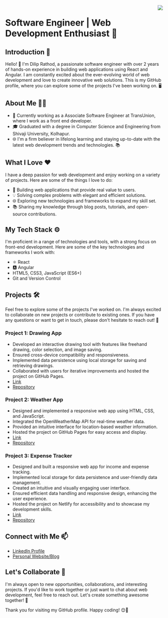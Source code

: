 <img align="right" src="https://visitor-badge.laobi.icu/badge?page_id=diliprathodrd.diliprathodrd"/>

# Software Engineer | Web Development Enthusiast 🚀

## Introduction 🌟

Hello! 👋 I'm Dilip Rathod, a passionate software engineer with over 2 years of hands-on experience in building web applications using React and Angular. I am constantly excited about the ever-evolving world of web development and love to create innovative web solutions. This is my GitHub profile, where you can explore some of the projects I've been working on. 🖥️

## About Me 🧑‍💻

- 💼 Currently working as a Associate Software Engineer at TransUnion, where I work as a front end developer.
- 🎓 Graduated with a degree in Computer Science and Engineering from Shivaji University, Kolhapur.
- 🌐 I'm a firm believer in lifelong learning and staying up-to-date with the latest web development trends and technologies. 📚

## What I Love ❤️

I have a deep passion for web development and enjoy working on a variety of projects. Here are some of the things I love to do:

- 🚀 Building web applications that provide real value to users.
- 💡 Solving complex problems with elegant and efficient solutions.
- 🌐 Exploring new technologies and frameworks to expand my skill set.
- 📚 Sharing my knowledge through blog posts, tutorials, and open-source contributions.

## My Tech Stack ⚙️

I'm proficient in a range of technologies and tools, with a strong focus on front-end development. Here are some of the key technologies and frameworks I work with:

- ⚛️ React
- 🅰️ Angular
- HTML5, CSS3, JavaScript (ES6+)
- Git and Version Control

## Projects 🛠️

Feel free to explore some of the projects I've worked on. I'm always excited to collaborate on new projects or contribute to existing ones. If you have any questions or want to get in touch, please don't hesitate to reach out! 🤝

### Project 1: Drawing App

- Developed an interactive drawing tool with features like freehand drawing, color selection, and image saving.
- Ensured cross-device compatibility and responsiveness.
- Implemented data persistence using local storage for saving and retrieving drawings.
- Collaborated with users for iterative improvements and hosted the project on GitHub Pages.
- [Link](https://diliprathodrd.github.io/drawApp/)
- [Repository](https://github.com/diliprathodrd/drawApp)

### Project 2: Weather App

- Designed and implemented a responsive web app using HTML, CSS, and JavaScript.
- Integrated the OpenWeatherMap API for real-time weather data.
- Provided an intuitive interface for location-based weather information.
- Hosted the project on GitHub Pages for easy access and display.
- [Link](https://diliprathodrd.github.io/Weather-App/)
- [Repository](https://github.com/diliprathodrd/Weather-App)

### Project 3: Expense Tracker

- Designed and built a responsive web app for income and expense tracking.
- Implemented local storage for data persistence and user-friendly data management.
- Created an intuitive and visually engaging user interface.
- Ensured efficient data handling and responsive design, enhancing the user experience.
- Hosted the project on Netlify for accessibility and to showcase my development skills.
- [Link](https://pratidip-expense-tracker.netlify.app/)
- [Repository](https://github.com/diliprathodrd/expense-tracker)

## Connect with Me 📫

- [LinkedIn Profile](https://www.linkedin.com/in/dilip-rathod)
- [Personal Website/Blog](https://www.diliprathod.in/)

## Let's Collaborate 🤩

I'm always open to new opportunities, collaborations, and interesting projects. If you'd like to work together or just want to chat about web development, feel free to reach out. Let's create something awesome together! 🚀

Thank you for visiting my GitHub profile. Happy coding! 😊🚀
